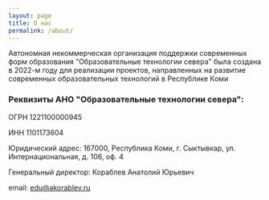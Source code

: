 ```yaml
---
layout: page
title: О нас
permalink: /about/
---
```


Автономная некоммерческая организация поддержки современных форм образования "Образовательные технологии севера" была создана в 2022-м году для реализации проектов, направленных на развитие современных образовательных технологий в Республике Коми


### Реквизиты АНО "Образовательные технологии севера":

ОГРН 1221100000945

ИНН 1101173604

Юридический адрес: 167000, Республика Коми, г. Сыктывкар, ул. Интернациональная, д. 106, оф. 4

Генеральный директор: Кораблев Анатолий Юрьевич

email: [edu@akorablev.ru](edu@akorablev.ru)
